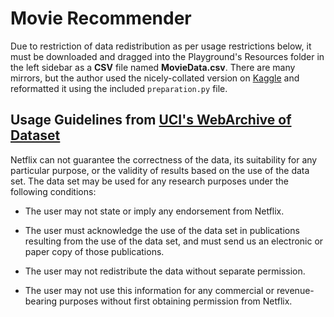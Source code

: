 # Movie Recommender
 
 Due to restriction of data redistribution as per usage restrictions below, it must be downloaded and dragged into the Playground's Resources folder in the left sidebar as a **CSV** file named **MovieData.csv**. There are many mirrors, but the author used the nicely-collated version on [Kaggle](https://www.kaggle.com/netflix-inc/netflix-prize-data) and reformatted it using the included `preparation.py` file.
 
 ## Usage Guidelines from [UCI's WebArchive of Dataset](https://web.archive.org/web/20090925184737/http://archive.ics.uci.edu/ml/datasets/Netflix+Prize)
 
 Netflix can not guarantee the correctness of the data, its suitability for any
 particular purpose, or the validity of results based on the use of the data set.
 The data set may be used for any research purposes under the following
 conditions:
 
 * The user may not state or imply any endorsement from Netflix.
 
 * The user must acknowledge the use of the data set in
 publications resulting from the use of the data set, and must
 send us an electronic or paper copy of those publications.
 
 * The user may not redistribute the data without separate
 permission.
 
 * The user may not use this information for any commercial or
 revenue-bearing purposes without first obtaining permission
 from Netflix.
